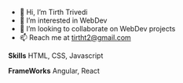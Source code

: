 - 👋 Hi, I’m Tirth Trivedi
- 👀 I’m interested in WebDev
- 💞️ I’m looking to collaborate on WebDev projects
- 📫 Reach me at tirtht2@gmail.com

**Skills**
HTML, CSS, Javascript

**FrameWorks**
Angular, React



<!---
Tirthdt/StoryBooks is a ✨ special ✨ repository.
--->
